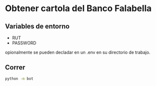 # Obtener cartola del Banco Falabella

## Variables de entorno

- RUT
- PASSWORD

opionalmente se pueden decladar en un .env en su directorio de trabajo.

## Correr

```bash
python -m bot
```
